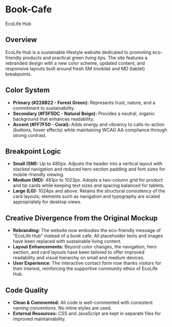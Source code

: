 # Book-Cafe
EcoLife Hub

## Overview
EcoLife Hub is a sustainable lifestyle website dedicated to promoting eco-friendly products and practical green living tips. The site features a rebranded design with a new color scheme, updated content, and responsive layouts built around fresh SM (mobile) and MD (tablet) breakpoints.

## Color System
- **Primary (#228B22 - Forest Green):** Represents trust, nature, and a commitment to sustainability.
- **Secondary (#F5F5DC - Natural Beige):** Provides a neutral, organic background that enhances readability.
- **Accent (#FF7F50 - Coral):** Adds energy and vibrancy to calls-to-action (buttons, hover effects) while maintaining WCAG AA compliance through strong contrast.

## Breakpoint Logic
- **Small (SM):** Up to 480px. Adjusts the header into a vertical layout with stacked navigation and reduced hero section padding and font sizes for mobile-friendly viewing.
- **Medium (MD):** 481px to 1023px. Adopts a two-column grid for product and tip cards while keeping text sizes and spacing balanced for tablets.
- **Large (LG):** 1024px and above. Retains the structural consistency of the card layouts; elements such as navigation and typography are scaled appropriately for desktop views.

## Creative Divergence from the Original Mockup
- **Rebranding:** The website now embodies the eco-friendly message of "EcoLife Hub" instead of a book cafe. All placeholder texts and images have been replaced with sustainable living content.
- **Layout Enhancements:** Beyond color changes, the navigation, hero section, and card layouts have been tailored to offer improved readability and visual hierarchy on small and medium devices.
- **User Experience:** The interactive contact form now thanks visitors for their interest, reinforcing the supportive community ethos of EcoLife Hub.

## Code Quality
- **Clean & Commented:** All code is well-commented with consistent naming conventions. No inline styles are used.
- **External Resources:** CSS and JavaScript are kept in separate files for improved maintainability.
